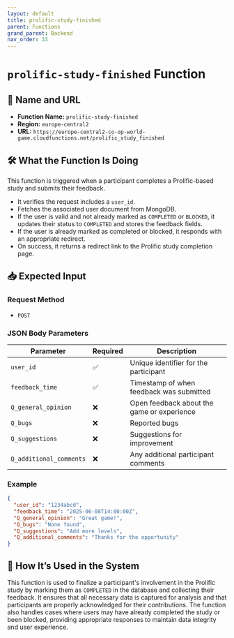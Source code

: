 ```yaml
---
layout: default
title: prolific-study-finished
parent: Functions
grand_parent: Backend
nav_order: 33
---
```


# `prolific-study-finished` Function

## 🔗 Name and URL

- **Function Name:** `prolific-study-finished`
- **Region:** `europe-central2`
- **URL:** `https://europe-central2-co-op-world-game.cloudfunctions.net/prolific_study_finished`

## 🛠️ What the Function Is Doing

This function is triggered when a participant completes a Prolific-based study and submits their feedback.

- It verifies the request includes a `user_id`.
- Fetches the associated user document from MongoDB.
- If the user is valid and not already marked as `COMPLETED` or `BLOCKED`, it updates their status to `COMPLETED` and stores the feedback fields.
- If the user is already marked as completed or blocked, it responds with an appropriate redirect.
- On success, it returns a redirect link to the Prolific study completion page.

## 📥 Expected Input

### Request Method

- `POST`

### JSON Body Parameters

| Parameter               | Required | Description                                |
| ----------------------- | -------- | ------------------------------------------ |
| `user_id`               | ✅       | Unique identifier for the participant      |
| `feedback_time`         | ✅       | Timestamp of when feedback was submitted   |
| `Q_general_opinion`     | ❌       | Open feedback about the game or experience |
| `Q_bugs`                | ❌       | Reported bugs                              |
| `Q_suggestions`         | ❌       | Suggestions for improvement                |
| `Q_additional_comments` | ❌       | Any additional participant comments        |

### Example

```json
{
  "user_id": "1234abcd",
  "feedback_time": "2025-06-08T14:00:00Z",
  "Q_general_opinion": "Great game!",
  "Q_bugs": "None found",
  "Q_suggestions": "Add more levels",
  "Q_additional_comments": "Thanks for the opportunity"
}
```

## 🔄 How It’s Used in the System

This function is used to finalize a participant's involvement in the Prolific study by marking them as `COMPLETED` in the database and collecting their feedback. It ensures that all necessary data is captured for analysis and that participants are properly acknowledged for their contributions. The function also handles cases where users may have already completed the study or been blocked, providing appropriate responses to maintain data integrity and user experience.
